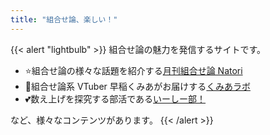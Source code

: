 ```yaml
---
title: "組合せ論、楽しい！"
---
```


{{< alert "lightbulb" >}}
組合せ論の魅力を発信するサイトです。

- ⭐組合せ論の様々な話題を紹介する[月刊組合せ論 Natori](./natori/)
- 🔢組合せ論系 VTuber 早稲くみあがお届けする[くみあラボ](./kumialab/)
- 💕数え上げを探究する部活である[いーしー部！](./ec/)

など、様々なコンテンツがあります。
{{< /alert >}}